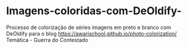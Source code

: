 # Imagens-coloridas-com-DeOldify-
Processo de colorização de séries imagens em preto e branco com DeOldify  para o blog https://awarischool.github.io/photo-colorization/
Temática - Guerra do Contestado 
